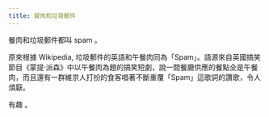 ```yaml
---
title: 餐肉和垃圾郵件
---
```


餐肉和垃圾郵件都叫 spam 。

原來根據 Wikipedia, 垃圾郵件的英語和午餐肉同為「Spam」。語源來自英國搞笑節目《蒙提·派森》中以午餐肉為題的搞笑短劇，說一間餐廳供應的餐點全是午餐肉，而且還有一群維京人打扮的食客唱著不斷重覆「Spam」這歌詞的讚歌，令人煩厭。

有趣 。
